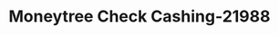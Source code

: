 ---
f_zip-code: 89523
f_state-code: NV
title: Moneytree Check Cashing-21988
f_phone: 775-624-6669
f_city-only: Reno
f_address: 5015 West 7Th Street Reno
f_location-unique-id: '21988'
slug: moneytree-check-cashing-21988
updated-on: '2024-05-30T13:46:58.046Z'
created-on: '2024-05-30T13:36:59.803Z'
published-on: '2024-05-30T13:54:32.469Z'
f_city-state: cms/city/reno-nv.md
f_company: cms/company/moneytree-check-cashing.md
f_state: cms/state/nevada.md
layout: '[payday-loan].html'
tags: payday-loan
---